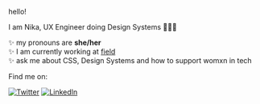 hello!

I am Nika, UX Engineer doing Design Systems 👩🏻‍💻

✨ my pronouns are **she/her**\
✨ I am currently working at [field](https://field.inc)\
✨ ask me about CSS, Design Systems and how to support womxn in tech 

Find me on: 
<p><a href="https://twitter.com/nikazawila" target="_blank"><img alt="Twitter" src="https://img.shields.io/badge/twitter-%231DA1F2.svg?&style=for-the-badge&logo=twitter&logoColor=white" /></a> <a href="https://www.linkedin.com/in/nikazawila" target="_blank"><img alt="LinkedIn" src="https://img.shields.io/badge/linkedin-%230077B5.svg?&style=for-the-badge&logo=linkedin&logoColor=white" /></a> </p>
